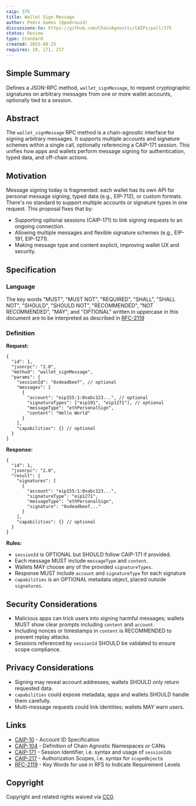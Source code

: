 ```yaml
---
caip: 375
title: Wallet Sign Message
author: Pedro Gomes (@pedrouid)
discussions-to: https://github.com/ChainAgnostic/CAIPs/pull/375
status: Review
type: Standard
created: 2025-08-25
requires: 10, 171, 217
---
```


## Simple Summary

Defines a JSON-RPC method, `wallet_signMessage`, to request cryptographic signatures on arbitrary messages from one or more wallet accounts, optionally tied to a session.

## Abstract

The `wallet_signMessage` RPC method is a chain-agnostic interface for signing arbitrary messages.
It supports multiple accounts and signature schemes within a single call, optionally referencing a CAIP-171 session.
This unifies how apps and wallets perform message signing for authentication, typed data, and off-chain actions.

## Motivation

Message signing today is fragmented: each wallet has its own API for personal message signing, typed data (e.g., EIP-712), or custom formats.
There's no standard to support multiple accounts or signature types in one request.
This proposal fixes that by:

- Supporting optional sessions (CAIP-171) to link signing requests to an ongoing connection.
- Allowing multiple messages and flexible signature schemes (e.g., EIP-191, EIP-1271).
- Making message type and content explicit, improving wallet UX and security.

## Specification

### Language

The key words "MUST", "MUST NOT", "REQUIRED", "SHALL", "SHALL NOT", "SHOULD", "SHOULD NOT", "RECOMMENDED", "NOT RECOMMENDED", "MAY", and "OPTIONAL" written in uppercase in this document are to be interpreted as described in [RFC-2119][]

### Definition

**Request:**

```jsonc
{
  "id": 1,
  "jsonrpc": "2.0",
  "method": "wallet_signMessage",
  "params": {
    "sessionId": "0xdeadbeef", // optional
    "messages": [
      {
        "account": "eip155:1:0xabc123...", // optional
        "signatureTypes": ["eip191", "eip1271"], // optional
        "messageType": "ethPersonalSign",
        "content": "Hello World"
      }
    ],
    "capabilities": {} // optional
  }
}
```

**Response:**

```jsonc
{
  "id": 1,
  "jsonrpc": "2.0",
  "result": {
    "signatures": [
      {
        "account": "eip155:1:0xabc123...",
        "signatureType": "eip1271",
        "messageType": "ethPersonalSign",
        "signature": "0xdeadbeef..."
      }
    ],
    "capabilities": {} // optional
  }
}
```

**Rules:**

- `sessionId` is OPTIONAL but SHOULD follow CAIP-171 if provided.
- Each message MUST include `messageType` and `content`.
- Wallets MAY choose any of the provided `signatureTypes`.
- Response MUST include `account` and `signatureType` for each signature
- `capabilities` is an OPTIONAL metadata object, placed outside `signatures`.

## Security Considerations

- Malicious apps can trick users into signing harmful messages; wallets MUST show clear prompts including `content` and `account`.
- Including nonces or timestamps in `content` is RECOMMENDED to prevent replay attacks.
- Sessions referenced by `sessionId` SHOULD be validated to ensure scope compliance.

## Privacy Considerations

- Signing may reveal account addresses; wallets SHOULD only return requested data.
- `capabilities` could expose metadata; apps and wallets SHOULD handle them carefully.
- Multi-message requests could link identities; wallets MAY warn users.

## Links

- [CAIP-10][] - Account ID Specification
- [CAIP-104][] - Definition of Chain Agnostic Namespaces or CANs
- [CAIP-171][] - Session Identifier, i.e. syntax and usage of `sessionId`s
- [CAIP-217][] - Authorization Scopes, i.e. syntax for `scopeObject`s
- [RFC-2119][] - Key Words for use in RFS to Indicate Requirement Levels

[CAIP-2]: https://chainagnostic.org/CAIPs/caip-2
[CAIP-10]: https://chainagnostic.org/CAIPs/caip-10
[CAIP-104]: https://chainagnostic.org/CAIPs/caip-104
[CAIP-171]: https://chainagnostic.org/CAIPs/caip-171
[CAIP-217]: https://chainagnostic.org/CAIPs/caip-217
[RFC-2119]: https://datatracker.ietf.org/doc/html/rfc2119

## Copyright

Copyright and related rights waived via [CC0](../LICENSE).
